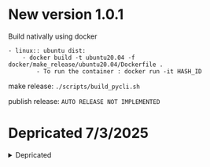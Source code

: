 # New version 1.0.1

Build nativally using docker 

    - linux:: ubuntu dist: 
        - docker build -t ubuntu20.04 -f docker/make_release/ubuntu20.04/Dockerfile .
            - To run the container : docker run -it HASH_ID 
        
make release: ```./scripts/build_pycli.sh```

publish release: ```AUTO RELEASE NOT IMPLEMENTED ```

# Depricated 7/3/2025
<details>
<summary>Depricated</summary>
project name has been changed to Hermes instead of doc-miner 
NOTE: Hermes is not the final agreed name for the project 

# scibds-python-doc-miner
![GitHub repo size]()
![GitHub last commit](?color=red)


Doc miner is an flexible, user-friendly self-hosted LLM project maintained by NY ds team under supervision of Angel Rojo, and dev (amenallah salem & Gilberto Garcia) built on top of open source offline projects (llama.cpp, openweb-ui, GGML, ...). Due to restriction reasons we do not support any LLM runners like VLLM, Ollama, but provide OpenAI-compatible APIs, and support any approved solution from santander bank.
Above we are providing in depth documentation for the project. 

NOTE: A full complete setup will require assistance from the dev team 
## Setup

### Project installation from source  

``` chmod +x scripts/on_start.sh && ./scripts/on_start.sh ```

<details>
<summary>Installing and verifying dependencies</summary>

```bash
# This is a python script to install and verify dependencies
python :/_scripts/_llama.cpp_server_setup.py

```
</details>

### Installation pip

1. **Support is only for Python>=3.11** 
   with ```pip install doc-miner ``` The app should run on http://localhost:8080

2. **Running server through OWUI**:
After installation, you can start the chat ui using: ```doc-miner run ```

### Models registery (aproval needed :: @inProgress)
The list is not final and can be changed in the future, 
Here are some example models that can be downloaded:

<details>
<summary>Models</summary>


| Model              | Parameters | Size  | Download                       |
| ------------------ | ---------- | ----- | ------------------------------ |
| Llama 3.2          | 3B         | 2.0GB | `./pull_model.sh  llama3.2`          |
| Llama 3.2          | 1B         | 1.3GB | `./pull_model.sh  llama3.2:1b`       |
| Llama 3.1          | 8B         | 4.7GB | `./pull_model.sh  llama3.1`          |
| Llama 3.1          | 70B        | 40GB  | `./pull_model.sh  llama3.1:70b`      |
| Llama 3.1          | 405B       | 231GB | `./pull_model.sh  llama3.1:405b`     |
| Phi 3 Mini         | 3.8B       | 2.3GB | `./pull_model.sh  phi3`              |
| Phi 3 Medium       | 14B        | 7.9GB | `./pull_model.sh  phi3:medium`       |
| Gemma 2            | 2B         | 1.6GB | `./pull_model.sh  gemma2:2b`         |
| Gemma 2            | 9B         | 5.5GB | `./pull_model.sh  gemma2`            |
| Gemma 2            | 27B        | 16GB  | `./pull_model.sh  gemma2:27b`        |
| Mistral            | 7B         | 4.1GB | `./pull_model.sh  mistral`           |
| Moondream 2        | 1.4B       | 829MB | `./pull_model.sh  moondream`         |
| Neural Chat        | 7B         | 4.1GB | `./pull_model.sh  neural-chat`       |
| Starling           | 7B         | 4.1GB | `./pull_model.sh  starling-lm`       |
| Code Llama         | 7B         | 3.8GB | `./pull_model.sh  codellama`         |
| Llama 2 Uncensored | 7B         | 3.8GB | `./pull_model.sh  llama2-uncensored` |
| LLaVA              | 7B         | 4.5GB | `./pull_model.sh  llava`             |
| Solar              | 10.7B      | 6.1GB | `./pull_model.sh  solar`             |

</details>




> [!NOTE]
> You should have at least 8 GB of RAM available to run the 7B models, 16 GB to run the 13B models, and 32 GB to run the 33B models.

> [!NOTE]  
> We have created some dockerfiles to support running the project on a dockerized env but we do not have approval for using docker

> [!NOTE]  
> The Default Configuration is set on ```docs```

> [!NOTE] 
> A set of tutorials for quickstart has been created [here](_Notebooks) 

### Additional 
- Errors and integration problems can be discussed [here](docs/troubleshooting.md) 

- A tutorial on the [classic chatbot](_ui/backend/_additional/README.md) 

- Agentic chat with Databases and csv files can be found [here](staging/RUN.md) 

### Release build


### Other Install tips

```python -m venv venv_llm_v4 && source venv_llm_v4/bin/activate```

For running in linux, check your ```nvcc --version ```


and ```nvidia-smi``` --> CUDA Version: 12.4

the following cmds for win machines use ```set ``` && ```set LLAMA_CPP_LIB= C:/ProgramData/anaconda3/lib/site-packages/llama_cpp/lib/llama.dll```

### Hardware support

- <details open>
    <summary>Base dependencies </summary>

    ```bash
    pip install -r ./requirements-serve-cpu.txt  -i http://nexus.alm.europe.cloudcenter.corp/repository/pypi-public/simple --trusted-host nexus.alm.europe.cloudcenter.corp/python
    # 
    ```

    </details>
- <details open>
    <summary>CPU support </summary>

    ```bash
    pip install -r ./requirements-serve-gpu.txt  -i http://nexus.alm.europe.cloudcenter.corp/repository/pypi-public/simple --trusted-host nexus.alm.europe.cloudcenter.corp/python

    # 
    ```

    </details>
- <details open>
    <summary>GPU support </summary>

    ```bash
    pip install -r ./requirements-base.txt  -i http://nexus.alm.europe.cloudcenter.corp/repository/pypi-public/simple --trusted-host nexus.alm.europe.cloudcenter.corp/python

    # 
    ```

    </details>


If anything went wrong due to proxy config or anyother issue please run the following installations manually through pip/conda/nexus direct install... 


```bash  

$ pip install chroma-hnswlib / ON_WIN64 ISSUE conda install -c conda-forge chroma-hnswlib -v
$ pip install -r ./requirements-base.txt
$ pip install -r ./requirements-serve-cpu.txt / pip install -r ./requirements-serve-gpu.txt / 

> **ON_WIN64 ISSUE** 
$ conda install -r ./requirements-serve-cpu.txt -v / $ conda install -r ./requirements-serve-gpu.txt -v
$ pip install --upgrade cmake pip scikit-build 

> **ON_WIN64 ISSUE** 
$ conda install conda-forge::scikit-build -v
```
Buinding installations and tests

```bash
export FORCE_CMAKE=1 
export GGML_CUDA=1  
export CUDA_HOME=/usr/bin/nvcc
export CMAKE_ARGS="-DLLAMA_CUDA=on"

GGML_CUDA=1 FORCE_CMAKE=1 CUDA_HOME=/usr/bin/nvcc CMAKE_ARGS=-DLLAMA_CUDA=on pip install --force-reinstall llama-cpp-python==0.3.1 --no-cache-dir --extra-index-url https://abetlen.github.io/llama-cpp-python/whl/124

export LLAMA_CPP_LIB=./venv_llm_v4/lib/python3.10/site-packages/llama_cpp/lib/libllama.so


# test: 
export FORCE_CMAKE=1 
export GGML_CUDA=1  
export CUDA_HOME=/usr/bin/nvcc
export LLAMA_CPP_LIB=./venv_llm_v4/lib/python3.10/site-packages/llama_cpp/lib/libllama.so

python -c 'from llama_cpp import Llama; Llama(model_path="./DeepSeek-R1-Distill-Llama-8B-Q8_0.gguf", n_gpu_layers=128, n_threads=6, n_ctx=3584, n_batch=521, verbose=True)'

```



To run on CPU only: ```pip install -r requirements-dev.txt``` , To run on GPU ```pip install -r requirements.txt ```

```pip install -e .```

### Builds
builds are to be donne in ```./builds```.  

- <details open>
    <summary>llama.cpp </summary>
    llama.cpp builds and modifications on the original o.source are managed by the DS.ny team and provided on the releaseds section in github 
    https://github.com/santander-group-scib-gln/cib-scibds-scbdpydocminer/releases
    <details>
    <summary>builds tags:  </summary>

    WIN: llama-bXXXX-bin-win-avx-x64, 

    LINUX: llama-bXXXX-bin-ubuntu-x64
    </details>

    Release commands 

    ```bash
    # cmds : win & linux: For future modifications check https://github.com/ggml-org/llama.cpp/tree/master/.github/workflows
    

    make clean && LLAMA_CUBLAS=1 make -j 
    export CUDA_DOCKER_ARCH=compute_75 
    make clean && GGML_CUDA=1 make -j
    ```
    Test llama.cpp release : 

    ```bash 
    cd ./builds/llama.cpp/ 
    ```
    ```bash 
    # server
    llama-server -m ../../_models/weights/gguf/qwen2-0_5b-instruct-q8_0.gguf --port 8080
    # llama-cli/ completion -prompt
    llama-cli -m ../../_models/weights/gguf/qwen2-0_5b-instruct-q8_0.gguf -p "hello " -n -1
    #llama-cli -conversation
    llama-cli -m ../../_models/weights/gguf/qwen2-0_5b-instruct-q8_0.gguf -p "hello " -n -1 -cnv
    ```
    ```bash 
    # production setup
    # offical doc for llama.cpp provider https://github.com/ggerganov/llama.cpp/blob/master/examples/server/README.md 
    #
    ./llama-server -m models/Llama-3.2-1B-Instruct-Q2_K.gguf --gpu-layers -1 --port 10000
    ./llama-server -m models/DeepSeek-R1-Distill-Llama-8B-Q8_0.gguf --gpu-layers -1 --port 10001


    ```
    </details>





- <details>
    <summary>_ui frontend </summary>


    documentation for integrating llama.cpp model into the ui 
    https://docs.openwebui.com/tutorials/integrations/deepseekr1-dynamic

    playground using python Pypi
    ```bash 
    pip install open-webui
    open-webui serve
    ```
    ```bash 
    # Additional topics and UI from source
    git clone https://github.com/open-webui/open-webui.git
    https://docs.openwebui.com/getting-started/advanced-topics/development/
    ```
    ```cd open-webui/```

    ```code .``` 
    ```bash 
        installation version

        {"node":">=18.13.0 <=22.x.x","npm":">=6.0.0"}
    ```

    Node version 

    ```https://stackoverflow.com/questions/76318653/how-can-i-install-node-js-version-18-on-ubuntu-22-04```


    the stable version that worked for me is 

    nvm install 22.13.1
    nvm use 22

    ```npm --version ```
    10.9.2

    ```node -v```
    v22.13.1


    ```Rmarq: stable hash e9d6ada25cd6ce84be067ba794af4c9d7116edc7```

    > Build react app 
    cp -RPp .env.example .env
    npm i
    npm run build

    if faced the following error -- do the following 


    ```bash 
    The error you're encountering (ENOSPC: System limit for number of file watchers reached) is a common issue on Linux, particularly when working with file watchers in development environments like Vite. It occurs because the number of files being watched exceeds the system's limit for file watchers.

    To resolve it, you can increase the file watcher limit:

        Check the current limit: You can check the current limit with this command:

    cat /proc/sys/fs/inotify/max_user_watches

    Increase the limit: To temporarily increase the limit, run:

    sudo sysctl fs.inotify.max_user_watches=524288

    Make the change permanent: To ensure the change persists after a reboot, add the following line to your /etc/sysctl.conf file:

    fs.inotify.max_user_watches=524288

    Then apply the changes with:

    sudo sysctl -p

    ```
    > Serving Frontend with the Backend

    ```

    source open-webui/backend/venv/bin/activate
    cd ./backend
    pip install -r requirements.txt -U
    bash start.sh

    ```
    > locate open-webui main installation dir 
    ```
    1- settings 
    2- admin settings 
    3- connection 
    4- openai connection http://127.0.0.1:10000/v1 API key None 
    ```


    > set up models
    
    for documents the default is: sentence-transformers/all-MiniLM-L6-v2
    > stable run and tests 
    ```bash 
    cd ./llama-b4604-bin-ubuntu-x64/build/bin
    ./llama-server -m models/DeepSeek-R1-Distill-Llama-8B-Q8_0.gguf --gpu-layers -1 --port 10001
    ./llama-server -m models/Llama-3.2-1B-Instruct-Q2_K.gguf --gpu-layers -1 --port 10000
    cd ../../..
    npm run dev
    cd backend
    source venv/bin/activate
    bash start.sh
    cd .. 
    ```
    
    >updates are followed by 

    ```bash 
    git pull origin branch 
    git commit -am " "
    git push -u origin_amen develop
    ```

    >prevent discussing new version : https://github.com/open-webui/open-webui/discussions/5759


    > Windows setup: 
    ```bash 
    conda activate llm_v3
    cd ./release/llama-b4663-bin-win-avx-x64

    ./llama-server -m ../../_models/weights/gguf/qwen2-0_5b-instruct-q8_0.gguf --gpu-layers -1 --port 10000
    ./llama-server -m ../../_models/weights/gguf/llama3.2-1b.gguf --gpu-layers -1 --port 10000
    ```

    >new terminal 

    ```bash 
    cd ../..
    cd _ui
    npm i 
    npm run build
    ```


    </details >

















### original_fk 

### Test llama.cpp builds (TO REVIEW)

custom built-in chat with doc files built on top of -llama.cpp && langchain 

```bash
python ./__main__.py --model_path ./_models/weights/llama3.2-1b.gguf --doc_dir ./tests/test_generation.txt --emb_model_path ./_models/weights/hf_c_emb_path/mxbai-embed-large-v1-f16.gguf  --use_gpu

```



### Configure api (dev in progress:: Not stable)

```python manage.py makemigrations ```

```python manage.py migrate ```

```python manage.py createsuperuser ```


```yaml 
Username: admin
Email address: amenallah.salem@servexternos.gruposantander.com
Password: adminadmin

```


Get or create base models

```python manage.py set_base_models```

Get or create base models admin_users

```python manage.py add_admin_users```


For users apis please refer to [Users](users/api_users.md)




### Stable functionalities 
- Chat built on top of ```Streamlit``` interface with your pdf documents using advanced RAG Architecture
- List of supported Models ```Llama3.x```, ```Mistral.x```. 
- Fast and efficient retrieval using vector databases
- APIs for interaction with Llm models 
- CLI/Library based functionalities for training, testing and information extraction jobs from PDFs 



### Run chat interface (pretrained-models chat, docs, csv, predefined jobs)
```streamlit run --server.port 8501 mutli_models_chatbot.py```

### Install cli 

to install the command line interface ```cd ./_cli ```

RUN either : ```pip install -e . ```or make the ```install.sh ``` excutable and run it. 



For GPU inference 

```miner-serve-llm --model_path "mistral" --use_gpu ```

```miner-serve-llm --model_path "mistral" ```

For interactive debug use 

```python ./src/__main__.py --model_path "mistral" --use_gpu ```

### Install doc_miner library  
```cd scibds_doc_miner_library``` & ```pip install -e . ```


## Finetune on custom dataset 

see the finetuning Notebook on _Notebooks file.  ```_Notebooks/finetune.ipynb ```

## Contribution

use theis debuggers config to get started,
 
```json
{
    "version": "0.2.0",
    "configurations": [
        {
            "name": "Python:Streamlit",
            "type": "debugpy",
            "request": "launch",
            "module": "streamlit",
            "args": [
                "run",
                "${file}",
                "--server.port",
                "2000"
            ]
        }
    ]
}
```

use set pj_debug=True to see the full debug msgs in the chat 


## demo cmommands 
run native cpp chat 

./_models/weights/releases/llama-b4067-bin-win-avx-x64/llama-server.exe -m _models/weights/gguf/llama3.1-8b.gguf --port 8080

old v 

./_models/weights/releases/llama-b3985-bin-win-avx-x64/llama-server.exe -m _models/weights/gguf/llama3.1-8b.gguf --port 8080


# _server.urls
```json
admin/
api/
_models/
^media/(?P<path>.*)$
```


# Third party tools 

Crew ai 
langchain LLamacpp sql 

</details>
